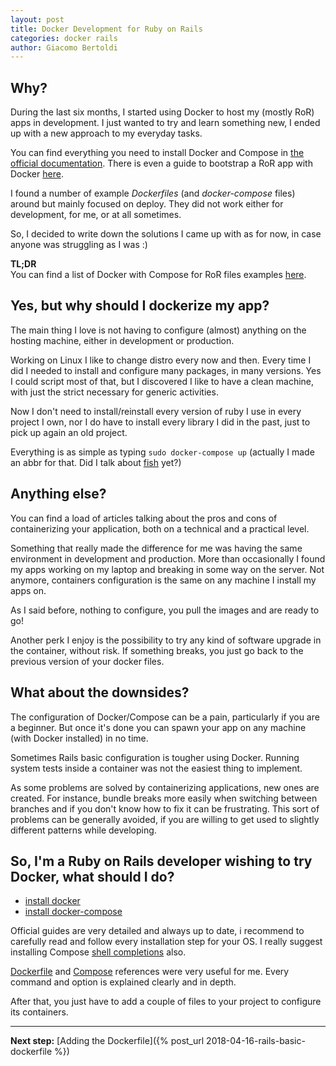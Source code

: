 ```yaml
---
layout: post
title: Docker Development for Ruby on Rails
categories: docker rails
author: Giacomo Bertoldi
---
```



## Why?

During the last six months, I started using Docker to host my (mostly RoR) apps in development.
I just wanted to try and learn something new, I ended up with a new approach to my everyday tasks.

You can find everything you need to install Docker and Compose in [the official documentation](https://docs.docker.com/).
There is even a guide to bootstrap a RoR app with Docker [here](https://docs.docker.com/compose/rails/).

I found a number of example _Dockerfiles_ (and _docker-compose_ files) around but mainly focused on deploy. They did not work either for development, for me, or at all sometimes.

So, I decided to write down the solutions I came up with as for now, in case anyone was struggling as I was :)

**TL;DR**<br/>
You can find a list of Docker with Compose for RoR files examples [here](https://github.com/rubynetti/ror-docker-templates).

## Yes, but why should I dockerize my app?

The main thing I love is not having to configure (almost) anything on the hosting machine, either in development or production.

Working on Linux I like to change distro every now and then. Every time I did I needed to install and configure many packages, in many versions. Yes I could script most of that, but I discovered I like to have a clean machine, with just the strict necessary for generic activities.

Now I don't need to install/reinstall every version of ruby I use in every project I own, nor I do have to install every library I did in the past, just to pick up again an old project.

Everything is as simple as typing `sudo docker-compose up` (actually I made an abbr for that. Did I talk about [fish](https://fishshell.com/) yet?)


## Anything else?

You can find a load of articles talking about the pros and cons of containerizing your application, both on a technical and a practical level.

Something that really made the difference for me was having the same environment in development and production. More than occasionally I found my apps working on my laptop and breaking in some way on the server. Not anymore, containers configuration is the same on any machine I install my apps on.

As I said before, nothing to configure, you pull the images and are ready to go!

Another perk I enjoy is the possibility to try any kind of software upgrade in the container, without risk. If something breaks, you just go back to the previous version of your docker files.


## What about the downsides?

The configuration of Docker/Compose can be a pain, particularly if you are a beginner. But once it's done you can spawn your app on any machine (with Docker installed) in no time.

Sometimes Rails basic configuration is tougher using Docker. Running system tests inside a container was not the easiest thing to implement.

As some problems are solved by containerizing applications, new ones are created.
For instance, bundle breaks more easily when switching between branches and if you don't know how to fix it can be frustrating.
This sort of problems can be generally avoided, if you are willing to get used to slightly different patterns while developing.


## So, I'm a Ruby on Rails developer wishing to try Docker, what should I do?

* [install docker](https://docs.docker.com/)
* [install docker-compose](https://docs.docker.com/compose/install/)

Official guides are very detailed and always up to date, i recommend to carefully read and follow every installation step for your OS. I really suggest installing Compose [shell completions](https://docs.docker.com/compose/completion/) also.

[Dockerfile](https://docs.docker.com/engine/reference/builder/)
and [Compose](https://docs.docker.com/compose/compose-file/)
references were very useful for me. Every command and option is explained clearly and in depth.

After that, you just have to add a couple of files to your project to configure its containers.

<hr/>

**Next step:** [Adding the Dockerfile]({% post_url 2018-04-16-rails-basic-dockerfile %})
